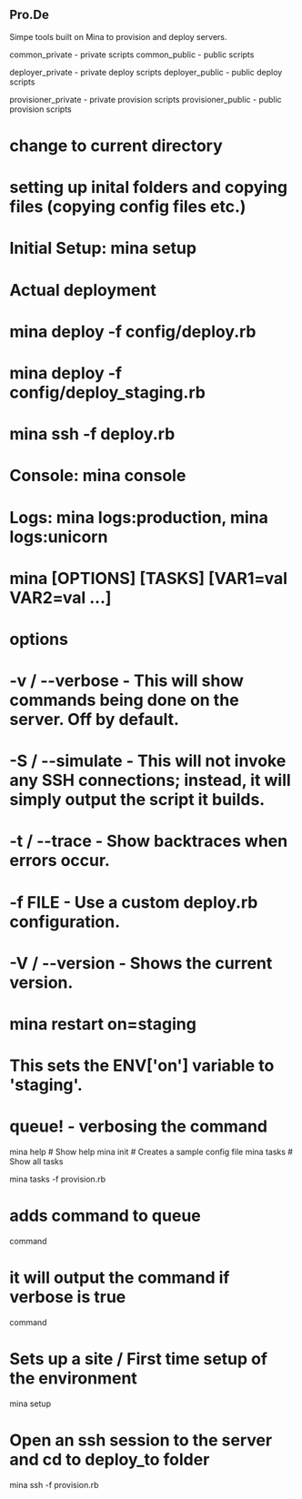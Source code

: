 ## Pro.De
Simpe tools built on Mina to provision and deploy servers.

common_private - private scripts
common_public - public scripts

deployer_private - private deploy scripts
deployer_public - public deploy scripts

provisioner_private - private provision scripts
provisioner_public - public provision scripts


# change to current directory
# setting up inital folders and copying files (copying config files etc.)
# Initial Setup: mina setup
# Actual deployment
# mina deploy -f config/deploy.rb
# mina deploy -f config/deploy_staging.rb
# mina ssh -f deploy.rb
# Console: mina console
# Logs: mina logs:production, mina logs:unicorn


# mina [OPTIONS] [TASKS] [VAR1=val VAR2=val ...]
# options
# -v / --verbose - This will show commands being done on the server. Off by default.
# -S / --simulate - This will not invoke any SSH connections; instead, it will simply output the script it builds.
# -t / --trace - Show backtraces when errors occur.
# -f FILE - Use a custom deploy.rb configuration.
# -V / --version - Shows the current version.
# mina restart on=staging
# This sets the ENV['on'] variable to 'staging'.

# queue! - verbosing the command


mina help    # Show help
mina init    # Creates a sample config file
mina tasks   # Show all tasks

mina tasks -f provision.rb

# adds command to queue
command
# it will output the command if verbose is true
command

# Sets up a site / First time setup of the environment
mina setup

# Open an ssh session to the server and cd to deploy_to folder
mina ssh -f provision.rb